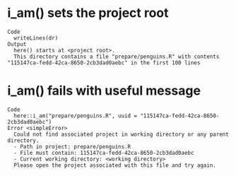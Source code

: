 # i_am() sets the project root

    Code
      writeLines(dr)
    Output
      here() starts at <project root>.
      This directory contains a file "prepare/penguins.R" with contents "115147ca-fedd-42ca-8650-2cb3dad0aebc" in the first 100 lines

# i_am() fails with useful message

    Code
      here::i_am("prepare/penguins.R", uuid = "115147ca-fedd-42ca-8650-2cb3dad0aebc")
    Error <simpleError>
      Could not find associated project in working directory or any parent directory.
      - Path in project: prepare/penguins.R
      - File must contain: 115147ca-fedd-42ca-8650-2cb3dad0aebc
      - Current working directory: <working directory>
      Please open the project associated with this file and try again.

